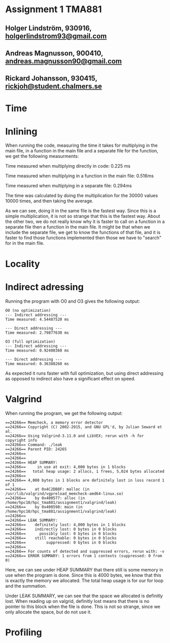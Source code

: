 # Assignment 1 TMA881
## Holger Lindström, 930916, holgerlindstrom93@gmail.com
## Andreas Magnusson, 900410, andreas.magnusson90@gmail.com
## Rickard Johansson, 930415, rickjoh@student.chalmers.se

# Time

# Inlining

When running the code, measuring the time it takes for multiplying in the main file, in a function in the main file and a separate file for the function, we get the following measurments:

Time measured when multiplying directly in code: 0.225 ms

Time measured when multiplying in a function in the main file: 0.516ms

Time measured when multiplying in a separate file: 0.294ms

The time was calculated by doing the multiplication for the 30000 values 10000 times, and then taking the average.

As we can see, doing it in the same file is the fastest way. Since this is a simple multiplication, it is not so strange that this is the fastest way. About the other two, we do not really know why it is faster to call on a function in a separate file then a function in the main file. It might be that when we include the separate file, we get to know the functions of that file, and it is faster to find those functions implemented then those we have to "search" for in the main file.

# Locality

# Indirect adressing
Running the program with O0 and O3 gives the following output:
```
O0 (no optimization)
--- Indirect addressing ---
Time measured: 4.54487520 ms

--- Direct addressing ---
Time measured: 2.79877630 ms

O3 (full optimization)
--- Indirect addressing ---
Time measured: 0.92400360 ms

--- Direct addressing ---
Time measured: 0.36380260 ms
```
As expected it runs faster with full optimization, but using direct addressing as opposed to indirect also have a significant effect on speed.


# Valgrind

When running the program, we get the following output:
```
==24266== Memcheck, a memory error detector
==24266== Copyright (C) 2002-2015, and GNU GPL'd, by Julian Seward et al.
==24266== Using Valgrind-3.11.0 and LibVEX; rerun with -h for copyright info
==24266== Command: ./leak
==24266== Parent PID: 24265
==24266==
==24266==
==24266== HEAP SUMMARY:
==24266==     in use at exit: 4,000 bytes in 1 blocks
==24266==   total heap usage: 2 allocs, 1 frees, 5,024 bytes allocated
==24266==
==24266== 4,000 bytes in 1 blocks are definitely lost in loss record 1 of 1
==24266==    at 0x4C2DB8F: malloc (in /usr/lib/valgrind/vgpreload_memcheck-amd64-linux.so)
==24266==    by 0x400577: alloc (in /home/hpc10/hpc_tma881/assignment1/valgrind/leak)
==24266==    by 0x400598: main (in /home/hpc10/hpc_tma881/assignment1/valgrind/leak)
==24266==
==24266== LEAK SUMMARY:
==24266==    definitely lost: 4,000 bytes in 1 blocks
==24266==    indirectly lost: 0 bytes in 0 blocks
==24266==      possibly lost: 0 bytes in 0 blocks
==24266==    still reachable: 0 bytes in 0 blocks
==24266==         suppressed: 0 bytes in 0 blocks
==24266==
==24266== For counts of detected and suppressed errors, rerun with: -v
==24266== ERROR SUMMARY: 1 errors from 1 contexts (suppressed: 0 from 0)
```

Here, we can see under HEAP SUMMARY that there still is some memory in use when the program is done. Since this is 4000 bytes, we know that this is exactly the memory we allocated. The total heap usage is for our for loop and the summation.

Under LEAK SUMMARY, we can see that the space we allocated is definitly lost. When reading up on valgrid, definitly lost means that there is no pointer to this block when the file is done. This is not so strange, since we only allocate the space, but do not use it.

# Profiling
